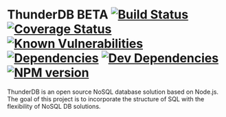 # ThunderDB BETA [![Build Status](https://travis-ci.org/rrainn/ThunderDB.svg?branch=master)](https://travis-ci.org/rrainn/ThunderDB) [![Coverage Status](https://coveralls.io/repos/github/rrainn/ThunderDB/badge.svg?branch=master)](https://coveralls.io/github/rrainn/ThunderDB?branch=master) [![Known Vulnerabilities](https://snyk.io/test/github/rrainn/thunderdb/badge.svg)](https://snyk.io/test/github/rrainn/thunderdb) [![Dependencies](https://david-dm.org/rrainn/thunderdb.svg)](https://david-dm.org/rrainn/thunderdb) [![Dev Dependencies](https://david-dm.org/rrainn/thunderdb/dev-status.svg)](https://david-dm.org/rrainn/thunderdb?type=dev) [![NPM version](https://badge.fury.io/js/thunderdb.svg)](http://badge.fury.io/js/thunderdb) 

ThunderDB is an open source NoSQL database solution based on Node.js. The goal of this project is to incorporate the structure of SQL with the flexibility of NoSQL DB solutions.
